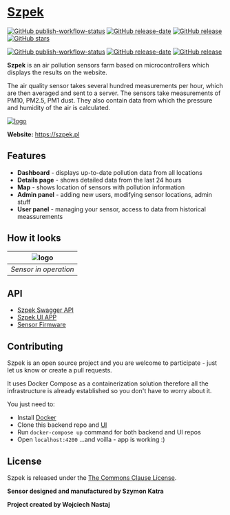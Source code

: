 # [Szpek](https://szpek.pl/) 
[![GitHub publish-workflow-status](https://github.com/wojciechN9/Szpek/actions/workflows/publish.yml/badge.svg)](https://github.com/wojciechN9/Szpek/actions/workflows/publish.yml/)
[![GitHub release-date](https://img.shields.io/github/release-date/wojciechN9/Szpek)](https://github.com/wojciechN9/Szpek) 
[![GitHub release](https://img.shields.io/github/v/release/wojciechN9/Szpek)](https://github.com/wojciechN9/Szpek) 
[![GitHub stars](https://img.shields.io/github/stars/wojciechN9/Szpek)](https://github.com/wojciechN9/Szpek/stargazers)

[![GitHub publish-workflow-status](https://github.com/wojciechN9/Szpek-UI/actions/workflows/publish.yml/badge.svg)](https://github.com/wojciechN9/Szpek-UI/actions/workflows/publish.yml/)
[![GitHub release-date](https://img.shields.io/github/release-date/wojciechN9/Szpek-UI)](https://github.com/wojciechN9/Szpek-UI)
[![GitHub release](https://img.shields.io/github/v/release/wojciechN9/Szpek-UI)](https://github.com/wojciechN9/Szpek-UI) 

<!-- TODO add badges after creating git pipeline: .net, test coverage (integration, unit) -->



**Szpek** is an air pollution sensors farm based on microcontrollers which displays the results on the website. 

The air quality sensor takes several hundred measurements per hour, which are then averaged and sent to a server.
The sensors take measurements of PM10, PM2.5, PM1 dust. They also contain data from which the pressure and humidity of the air is calculated.

<a href="https://szpek.pl">![logo](Assets/meassurement-photo.png?raw=true)</a>

**Website:** https://szpek.pl

## Features

* **Dashboard** - displays up-to-date pollution data from all locations
* **Details page** - shows detailed data from the last 24 hours 
* **Map** - shows location of sensors with pollution information
* **Admin panel** - adding new users, modifying sensor locations, admin stuff
* **User panel** - managing your sensor, access to data from historical meassurements

## How it looks
| ![logo](Assets/sensor.jpg?raw=true) | 
|:--:| 
| *Sensor in operation* |

## API

* [Szpek Swagger API](https://api.szpek.pl/api/)
* [Szpek UI APP](https://github.com/wojciechN9/Szpek-UI)
* [Sensor Firmware](https://github.com/SzymonKatra/SzpekESP32)

## Contributing 

Szpek is an open source project and you are welcome to participate - just let us know or create a pull requests.

It uses Docker Compose as a containerization solution therefore all the infrastructure is already established so you don't have to worry about it.

You just need to:
* Install [Docker](https://docs.docker.com/get-docker/)
* Clone this backend repo and [UI](https://github.com/wojciechN9/Szpek-UI)
* Run `docker-compose up` command for both backend and UI repos
* Open `localhost:4200` ...and voilla - app is working :) 

## License

Szpek is released under the [The Commons Clause License](https://github.com/wojciechN9/Szpek/blob/master/LICENSE).

**Sensor designed and manufactured by Szymon Katra** 

**Project created by Wojciech Nastaj**
